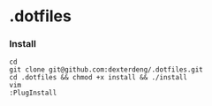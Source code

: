# .dotfiles

### Install

```
cd
git clone git@github.com:dexterdeng/.dotfiles.git
cd .dotfiles && chmod +x install && ./install
vim
:PlugInstall
```
